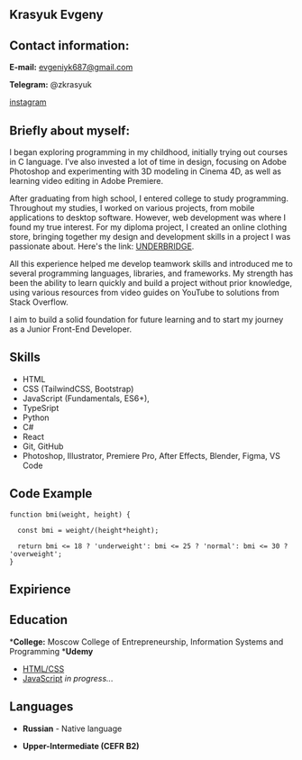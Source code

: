 ## Krasyuk Evgeny

## Contact information:
**E-mail:** evgeniyk687@gmail.com

**Telegram:** @zkrasyuk

[instagram](https://www.instagram.com/z.krasyuk/)

## Briefly about myself:

I began exploring programming in my childhood, initially trying out courses in C language. I’ve also invested a lot of time in design, focusing on Adobe Photoshop and experimenting with 3D modeling in Cinema 4D, as well as learning video editing in Adobe Premiere.

After graduating from high school, I entered college to study programming. Throughout my studies, I worked on various projects, from mobile applications to desktop software. However, web development was where I found my true interest. For my diploma project, I created an online clothing store, bringing together my design and development skills in a project I was passionate about. Here's the link: [UNDERBRIDGE](https://underbridge.netlify.app/).

All this experience helped me develop teamwork skills and introduced me to several programming languages, libraries, and frameworks. My strength has been the ability to learn quickly and build a project without prior knowledge, using various resources from video guides on YouTube to solutions from Stack Overflow. 

I aim to build a solid foundation for future learning and to start my journey as a Junior Front-End Developer.

## Skills 

* HTML
* CSS (TailwindCSS, Bootstrap)
* JavaScript (Fundamentals, ES6+),
* TypeSript
* Python
* C#
* React
* Git, GitHub
* Photoshop, Illustrator, Premiere Pro, After Effects, Blender, Figma, VS Code

## Code Example
```
function bmi(weight, height) {

  const bmi = weight/(height*height);
  
  return bmi <= 18 ? 'underweight': bmi <= 25 ? 'normal': bmi <= 30 ? 'overweight';
}
```

## Expirience

## Education

*__College:__ Moscow College of Entrepreneurship, Information Systems and Programming
*__Udemy__ 
  * [HTML/CSS](https://www.udemy.com/course/design-and-develop-a-killer-website-with-html5-and-css3/?couponCode=ST6MT103124)
  * [JavaScript](https://www.udemy.com/course/the-complete-javascript-course/) _in progress..._

 ## Languages
 * **Russian** - Native language

 * **Upper-Intermediate (CEFR B2)** 
